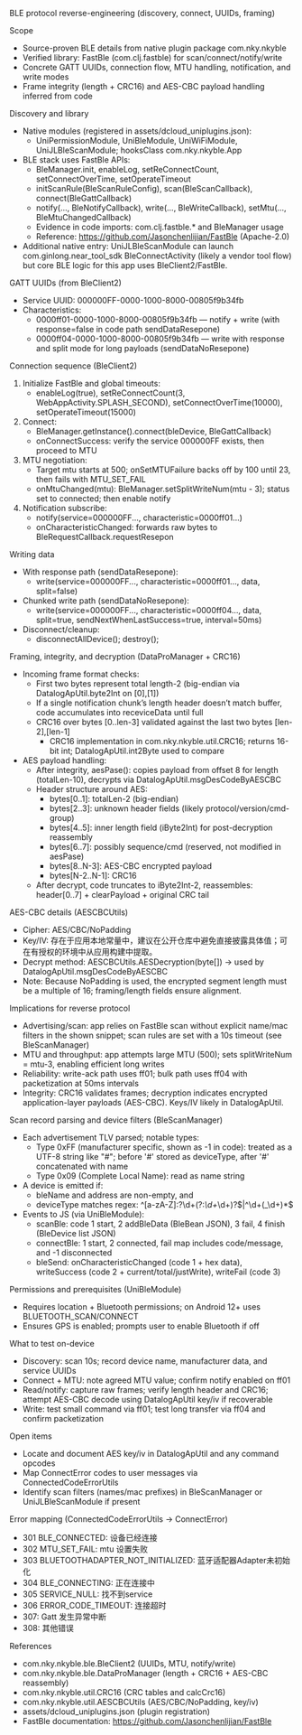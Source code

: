 BLE protocol reverse-engineering (discovery, connect, UUIDs, framing)

Scope
- Source-proven BLE details from native plugin package com.nky.nkyble
- Verified library: FastBle (com.clj.fastble) for scan/connect/notify/write
- Concrete GATT UUIDs, connection flow, MTU handling, notification, and write modes
- Frame integrity (length + CRC16) and AES-CBC payload handling inferred from code

Discovery and library
- Native modules (registered in assets/dcloud_uniplugins.json):
  - UniPermissionModule, UniBleModule, UniWiFiModule, UniJLBleScanModule; hooksClass com.nky.nkyble.App
- BLE stack uses FastBle APIs:
  - BleManager.init, enableLog, setReConnectCount, setConnectOverTime, setOperateTimeout
  - initScanRule(BleScanRuleConfig), scan(BleScanCallback), connect(BleGattCallback)
  - notify(..., BleNotifyCallback), write(..., BleWriteCallback), setMtu(..., BleMtuChangedCallback)
  - Evidence in code imports: com.clj.fastble.* and BleManager usage
  - Reference: https://github.com/Jasonchenlijian/FastBle (Apache-2.0)
 - Additional native entry: UniJLBleScanModule can launch com.ginlong.near_tool_sdk BleConnectActivity (likely a vendor tool flow) but core BLE logic for this app uses BleClient2/FastBle.

GATT UUIDs (from BleClient2)
- Service UUID: 000000FF-0000-1000-8000-00805f9b34fb
- Characteristics:
  - 0000ff01-0000-1000-8000-00805f9b34fb — notify + write (with response=false in code path sendDataResepone)
  - 0000ff04-0000-1000-8000-00805f9b34fb — write with response and split mode for long payloads (sendDataNoResepone)

Connection sequence (BleClient2)
1) Initialize FastBle and global timeouts:
   - enableLog(true), setReConnectCount(3, WebAppActivity.SPLASH_SECOND), setConnectOverTime(10000), setOperateTimeout(15000)
2) Connect:
   - BleManager.getInstance().connect(bleDevice, BleGattCallback)
   - onConnectSuccess: verify the service 000000FF exists, then proceed to MTU
3) MTU negotiation:
   - Target mtu starts at 500; onSetMTUFailure backs off by 100 until 23, then fails with MTU_SET_FAIL
   - onMtuChanged(mtu): BleManager.setSplitWriteNum(mtu - 3); status set to connected; then enable notify
4) Notification subscribe:
   - notify(service=000000FF..., characteristic=0000ff01...)
   - onCharacteristicChanged: forwards raw bytes to BleRequestCallback.requestResepon

Writing data
- With response path (sendDataResepone):
  - write(service=000000FF..., characteristic=0000ff01..., data, split=false)
- Chunked write path (sendDataNoResepone):
  - write(service=000000FF..., characteristic=0000ff04..., data, split=true, sendNextWhenLastSuccess=true, interval=50ms)
- Disconnect/cleanup:
  - disconnectAllDevice(); destroy();

Framing, integrity, and decryption (DataProManager + CRC16)
- Incoming frame format checks:
  - First two bytes represent total length-2 (big-endian via DatalogApUtil.byte2Int on [0],[1])
  - If a single notification chunk’s length header doesn’t match buffer, code accumulates into receviceData until full
  - CRC16 over bytes [0..len-3] validated against the last two bytes [len-2],[len-1]
    - CRC16 implementation in com.nky.nkyble.util.CRC16; returns 16-bit int; DatalogApUtil.int2Byte used to compare
- AES payload handling:
  - After integrity, aesPase(): copies payload from offset 8 for length (totalLen-10), decrypts via DatalogApUtil.msgDesCodeByAESCBC
  - Header structure around AES:
    - bytes[0..1]: totalLen-2 (big-endian)
    - bytes[2..3]: unknown header fields (likely protocol/version/cmd-group)
    - bytes[4..5]: inner length field (iByte2Int) for post-decryption reassembly
    - bytes[6..7]: possibly sequence/cmd (reserved, not modified in aesPase)
    - bytes[8..N-3]: AES-CBC encrypted payload
    - bytes[N-2..N-1]: CRC16
  - After decrypt, code truncates to iByte2Int-2, reassembles: header[0..7] + clearPayload + original CRC tail

AES-CBC details (AESCBCUtils)
- Cipher: AES/CBC/NoPadding
- Key/IV: 存在于应用本地常量中，建议在公开仓库中避免直接披露具体值；可在有授权的环境中从应用构建中提取。
- Decrypt method: AESCBCUtils.AESDecryption(byte[]) → used by DatalogApUtil.msgDesCodeByAESCBC
- Note: Because NoPadding is used, the encrypted segment length must be a multiple of 16; framing/length fields ensure alignment.

Implications for reverse protocol
- Advertising/scan: app relies on FastBle scan without explicit name/mac filters in the shown snippet; scan rules are set with a 10s timeout (see BleScanManager)
- MTU and throughput: app attempts large MTU (500); sets splitWriteNum = mtu-3, enabling efficient long writes
- Reliability: write-ack path uses ff01; bulk path uses ff04 with packetization at 50ms intervals
- Integrity: CRC16 validates frames; decryption indicates encrypted application-layer payloads (AES-CBC). Keys/IV likely in DatalogApUtil.

Scan record parsing and device filters (BleScanManager)
- Each advertisement TLV parsed; notable types:
  - Type 0xFF (manufacturer specific, shown as -1 in code): treated as a UTF-8 string like "<type>#<suffix>"; before '#' stored as deviceType, after '#' concatenated with name
  - Type 0x09 (Complete Local Name): read as name string
- A device is emitted if:
  - bleName and address are non-empty, and
  - deviceType matches regex: ^[a-zA-Z]:?\d+(?:_\d+_\d+)?$|^\d+(_\d+)*$
- Events to JS (via UniBleModule):
  - scanBle: code 1 start, 2 addBleData (BleBean JSON), 3 fail, 4 finish (BleDevice list JSON)
  - connectBle: 1 start, 2 connected, fail map includes code/message, and -1 disconnected
  - bleSend: onCharacteristicChanged (code 1 + hex data), writeSuccess (code 2 + current/total/justWrite), writeFail (code 3)

Permissions and prerequisites (UniBleModule)
- Requires location + Bluetooth permissions; on Android 12+ uses BLUETOOTH_SCAN/CONNECT
- Ensures GPS is enabled; prompts user to enable Bluetooth if off

What to test on-device
- Discovery: scan 10s; record device name, manufacturer data, and service UUIDs
- Connect + MTU: note agreed MTU value; confirm notify enabled on ff01
- Read/notify: capture raw frames; verify length header and CRC16; attempt AES-CBC decode using DatalogApUtil key/iv if recoverable
- Write: test small command via ff01; test long transfer via ff04 and confirm packetization

Open items
- Locate and document AES key/iv in DatalogApUtil and any command opcodes
- Map ConnectError codes to user messages via ConnectedCodeErrorUtils
- Identify scan filters (names/mac prefixes) in BleScanManager or UniJLBleScanModule if present

Error mapping (ConnectedCodeErrorUtils → ConnectError)
- 301 BLE_CONNECTED: 设备已经连接
- 302 MTU_SET_FAIL: mtu 设置失败
- 303 BLUETOOTHADAPTER_NOT_INITIALIZED: 蓝牙适配器Adapter未初始化
- 304 BLE_CONNECTING: 正在连接中
- 305 SERVICE_NULL: 找不到service
- 306 ERROR_CODE_TIMEOUT: 连接超时
- 307: Gatt 发生异常中断
- 308: 其他错误

References
- com.nky.nkyble.ble.BleClient2 (UUIDs, MTU, notify/write)
- com.nky.nkyble.ble.DataProManager (length + CRC16 + AES-CBC reassembly)
- com.nky.nkyble.util.CRC16 (CRC tables and calcCrc16)
- com.nky.nkyble.util.AESCBCUtils (AES/CBC/NoPadding, key/iv)
- assets/dcloud_uniplugins.json (plugin registration)
- FastBle documentation: https://github.com/Jasonchenlijian/FastBle
